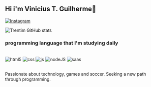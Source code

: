 ## Hi i'm Vinicius T. Guilherme👋
[![Instagram](https://img.shields.io/badge/Instagram-E4405F?style=for-the-badge&logo=instagram&logoColor=white)](https://www.instagram.com/trentim__/)

![Trentim GitHub stats](https://github-readme-stats.vercel.app/api?username=viniciustrentim&show_icons=true&theme=dracula)

### programming language that I'm studying daily

<div style="display: inline_block"><br/>
<img align="center" alt="html5" src="https://img.shields.io/badge/HTML5-E34F26?style=for-the-badge&logo=html5&logoColor=white"/>
  <img align="center" alt="css" src="https://img.shields.io/badge/CSS3-1572B6?style=for-the-badge&logo=css3&logoColor=white" />
  <img align="center" alt="js" src="https://img.shields.io/badge/JavaScript-F7DF1E?style=for-the-badge&logo=javascript&logoColor=black" />
  <img align="center" alt="nodeJS" src=https://img.shields.io/badge/Node.js-43853D?style=for-the-badge&logo=node.js&logoColor=white />
  <img align="center" alt="saas" src="https://img.shields.io/badge/Sass-CC6699?style=for-the-badge&logo=sass&logoColor=white" />
</div><br/>

 Passionate about technology, games and soccer. Seeking a new path through programming.
